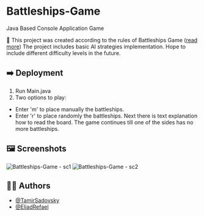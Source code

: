 # Battleships-Game
Java Based Console Application Game

:ship: This project was created according to the rules of Battleships Game ([read more](https://en.wikipedia.org/wiki/Battleship_(game)))
The project includes basic AI strategies implementation. Hope to include different difficulty levels in the future.

## :arrow_right: Deployment
1. Run Main.java
2. Two options to play:
  - Enter 'm' to place manually the battleships.
  - Enter 'r' to place randomly the battleships.
Next there is text explanation how to read the board.
The game continues till one of the sides has no more battleships.


## :framed_picture:	Screenshots
![Battleships-Game - sc1](https://user-images.githubusercontent.com/61319079/182020370-2d13ad9b-c8a2-4180-b11b-d65007d05ab9.png)
![Battleships-Game - sc2](https://user-images.githubusercontent.com/61319079/182020386-132d05e1-bc57-474c-906f-aea37c8726cd.png)


## :man_technologist:	Authors

- [@TamirSadovsky](https://github.com/TamirSadovsky)
- [@EliadRefael](https://www.linkedin.com/in/eliad-refael-5568671ab/)
